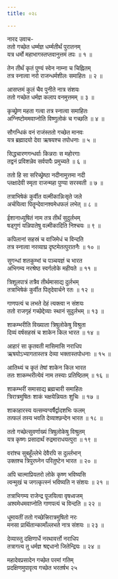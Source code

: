 ```yaml
---
title: ०२८

---
```

नारद उवाच-  
ततो गच्छेत धर्म्मज्ञ धर्म्मतीर्थं पुरातनम्  
यत्र धर्मो महाभागस्तप्तवानुत्तमं तपः ॥ १ ॥


तेन तीर्थं कृतं पुण्यं स्वेन नाम्ना च चिह्नितम्  
तत्र स्नात्वा नरो राजन्धर्मशीलः समाहितः ॥ २ ॥


आसप्तमं कुलं चैव पुनीते नात्र संशयः  
ततो गच्छेत धर्मज्ञ कलाप वनमुत्तमम् ॥ ३ ॥


कृच्छ्रेण महता गत्वा तत्र स्नात्वा समाहितः  
अग्निष्टोममवाप्नोति विष्णुलोकं च गच्छति ॥ ४ ॥


सौगन्धिकं वनं राजंस्ततो गच्छेत मानवः  
यत्र ब्रह्मादयो देवा ऋषयश्च तपोधनाः ॥ ५ ॥


सिद्धचारणगन्धर्वाः किन्नराः स महोरगाः  
तद्वनं प्रविशन्नेव सर्वपापैः प्रमुच्यते ॥ ६ ॥


ततो हि सा सरिच्छ्रेष्ठा नदीनामुत्तमा नदी  
प्लक्षादेवी स्मृता राजन्महा पुण्या सरस्वती ॥ ७ ॥


तत्राभिषेकं कुर्वीत वल्मीकान्निःसृते जले  
अर्चयित्वा पितॄन्देवानश्वमेधफलं लभेत् ॥ ८ ॥


ईशानाध्युषितं नाम तत्र तीर्थं सुदुर्लभम्  
षड्गुणं यन्निपातेषु वल्मीकादिति निश्चयः ॥ ९ ॥


कपिलानां सहस्रं च वाजिमेधं च विन्दति  
तत्र स्नात्वा नरव्याघ्र दृष्टमेतत्पुरातनैः ॥ १० ॥


सुगन्धां शतकुम्भां च पञ्चयज्ञं च भारत  
अभिगम्य नरश्रेष्ठ स्वर्गलोके महीयते ॥ ११ ॥


त्रिशूलपात्रं तत्रैव तीर्थमासाद्य दुर्लभम्  
तत्राभिषेकं कुर्वीत पितृदेवार्चने रतः ॥ १२ ॥


गाणपत्यं च लभते देहं त्यक्त्वा न संशयः  
ततो राजगृहं गच्छेद्देव्याः स्थानं सुदुर्लभम् ॥ १३ ॥


शाकम्भरीति विख्याता त्रिषुलोकेषु विश्रुता  
दिव्यं वर्षसहस्रं च शाकेन किल भारत ॥ १४ ॥


आहारं सा कृतवती मासिमासि नराधिप  
ऋषयोऽभ्यागतास्तत्र देव्या भक्तास्तपोधनाः ॥ १५ ॥


आतिथ्यं च कृतं तेषां शाकेन किल भारत  
ततः शाकम्भरीत्येवं नाम तस्याः प्रतिष्ठितम् ॥ १६ ॥


शाकम्भरीं समासाद्य ब्रह्मचारी समाहितः  
त्रिरात्रमुषितः शाकं भक्षयेन्नियतः शुचिः ॥ १७ ॥


शाकाहारस्य यत्सम्यग्वर्षैर्द्वादशभिः फलम्  
तत्फलं तस्य भवति देव्याश्छन्देन भारत ॥ १८ ॥


ततो गच्छेत्सुवर्णाख्यं त्रिषुलोकेषु विश्रुतम्  
यत्र कृष्णः प्रसादार्थं रुद्रमाराधयत्पुरा ॥ १९ ॥


वरांश्च सुबहूँल्लेभे देवैरपि स दुर्ल्लभान्  
उक्तश्च त्रिपुरघ्नेन परितुष्टेन भारत ॥ २० ॥


अपि चात्माप्रियतरो लोके कृष्ण भविष्यसि  
त्वन्मुखं च जगत्कृत्स्नं भविष्यति न संशयः ॥ २१ ॥


तत्राभिगम्य राजेन्द्र पूजयित्वा वृषध्वजम्  
अश्वमेधमवाप्नोति गाणपत्यं च विन्दति ॥ २२ ॥


धूमावतीं ततो गच्छेत्त्रिरात्रमुषितो नरः  
मनसा प्रार्थितान्कामाँल्लभते नात्र संशयः ॥ २३ ॥


देव्यास्तु दक्षिणार्धे नरथावर्त्तो नराधिप  
तत्रागत्य तु धर्मज्ञ श्रद्दधानो जितेन्द्रियः ॥ २४ ॥


महादेवप्रसादेन गच्छेत परमां गतिम्  
प्रदक्षिणमुपावृत्य गच्छेत भरतर्षभ २५